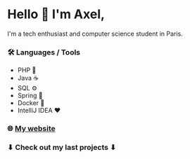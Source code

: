 # Hello 👋 I'm Axel,

I'm a tech enthusiast and computer science student in Paris.  

### 🛠 Languages / Tools
- PHP 🐘
- Java ☕️
- SQL ⚙️
- Spring 🌱
- Docker 🐳
- IntelliJ IDEA ❤️

### 🌐 [My website](https://axel-1.github.io/)

### ⬇ Check out my last projects ⬇
